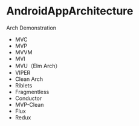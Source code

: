 # AndroidAppArchitecture
Arch Demonstration


- MVC
- MVP
- MVVM
- MVI
- MVU（Elm Arch）
- VIPER
- Clean Arch
- Riblets
- Fragmentless
- Conductor
- MVP-Clean
- Flux
- Redux
